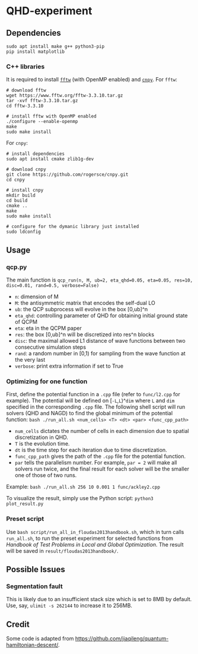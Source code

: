 # QHD-experiment

## Dependencies
```
sudo apt install make g++ python3-pip
pip install matplotlib
```

### C++ libraries
It is required to install [`fftw`](https://www.fftw.org) (with OpenMP enabled) and [`cnpy`](https://github.com/rogersce/cnpy).
For `fftw`:

```
# download fftw
wget https://www.fftw.org/fftw-3.3.10.tar.gz
tar -xvf fftw-3.3.10.tar.gz
cd fftw-3.3.10

# install fftw with OpenMP enabled
./configure --enable-openmp
make
sudo make install
```
For `cnpy`:
```
# install dependencies
sudo apt install cmake zlib1g-dev

# download cnpy
git clone https://github.com/rogersce/cnpy.git
cd cnpy

# install cnpy
mkdir build
cd build
cmake ..
make
sudo make install

# configure for the dymanic library just installed
sudo ldconfig
```

## Usage

### qcp.py
The main function is `qcp_run(n, M, ub=2, eta_qhd=0.05, eta=0.05, res=10, disc=0.01, rand=0.5, verbose=False)`
- `n`: dimension of M
- `M`: the antisymmetric matrix that encodes the self-dual LO
- `ub`: the QCP subprocess will evolve in the box [0,ub]^n
- `eta_qhd`: controlling parameter of QHD for obtaining initial ground state of QCPM
- `eta`: eta in the QCPM paper
- `res`: the box [0,ub]^n will be discretized into res^n blocks
- `disc`: the maximal allowed L1 distance of wave functions between two consecutive simulation steps
- `rand`: a random number in [0,1) for sampling from the wave function at the very last
- `verbose`: print extra information if set to True

### Optimizing for one function
First, define the potential function in a `.cpp` file (refer to `func/l2.cpp` for example). The potential will be defined on [`-L`,`L`)^`dim` where `L` and `dim` specified in the corresponding `.cpp` file.
The following shell script will run solvers (QHD and NAGD) to find the global minimum of the potential function:
`bash ./run_all.sh <num_cells> <T> <dt> <par> <func_cpp_path>`
-   `num_cells` dictates the number of cells in each dimension due to spatial discretization in QHD. 
-   `T` is the evolution time.
-   `dt` is the time step for each iteration due to time discretization. 
-   `func_cpp_path` gives the path of the `.cpp` file for the potential function.
-   `par` tells the parallelism number. For example, `par = 2` will make all solvers run twice, and the final result for each solver will be the smaller one of those of two runs.

Example:
`bash ./run_all.sh 256 10 0.001 1 func/ackley2.cpp`

To visualize the result, simply use the Python script:
`python3 plot_result.py`

### Preset script
Use `bash script/run_all_in_floudas2013handbook.sh`, which in turn calls `run_all.sh`, to run the preset experiment for selected functions from *Handbook of Test Problems in Local and Global Optimization*. The result will be saved in `result/floudas2013handbook/`.

## Possible Issues
### Segmentation fault
This is likely due to an insufficient stack size which is set to 8MB by default. Use, say, `ulimit -s 262144` to increase it to 256MB.

## Credit 
Some code is adapted from https://github.com/jiaqileng/quantum-hamiltonian-descent/.
